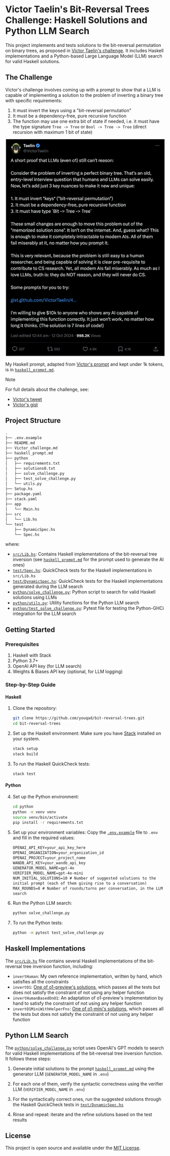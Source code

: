 # Victor Taelin's Bit-Reversal Trees Challenge: Haskell Solutions and Python LLM Search

This project implements and tests solutions to the bit-reversal permutation on binary trees, as proposed in [Victor Taelin's challenge](https://x.com/VictorTaelin/status/1844886809005687270). It includes Haskell implementations and a Python-based Large Language Model (LLM) search for valid Haskell solutions.

## The Challenge

Victor's challenge involves coming up with a prompt to show that a LLM is capable of implementing a solution to the problem of inverting a binary tree with specific requirements:
1. It must invert the keys using a "bit-reversal permutation"
2. It must be a dependency-free, pure recursive function
3. The function may use one extra bit of state if needed, i.e. it must have the type signature `Tree -> Tree` or `Bool -> Tree -> Tree` (direct recursion with maximum 1 bit of state)

<p align="center">
  <a href="https://x.com/VictorTaelin/status/1844886809005687270">
    <img src="victor_tweet.png" alt="Victor's tweet" width="500" height="auto">
  </a>
</p>

My Haskell prompt, adapted from [Victor's prompt](https://gist.github.com/VictorTaelin/45440a737e47b872d7505c6cda27b6aa) and kept under 1k tokens, is in [`haskell_prompt.md`](haskell_prompt.md).

> [!NOTE]
> For full details about the challenge, see: 
> - [Victor's tweet](https://x.com/VictorTaelin/status/1844886809005687270)
> - [Victor's gist](https://gist.github.com/VictorTaelin/45440a737e47b872d7505c6cda27b6aa)

## Project Structure

```
.
├── .env.example
├── README.md
├── Victor_challenge.md
├── haskell_prompt.md
├── python
│   ├── requirements.txt
│   ├── solutions0.txt
│   ├── solve_challenge.py
│   ├── test_solve_challenge.py
│   └── utils.py
├── Setup.hs
├── package.yaml
├── stack.yaml
├── app
│   └── Main.hs
├── src
│   └── Lib.hs
└── test
    ├── DynamicSpec.hs
    └── Spec.hs
```

where:

- [`src/Lib.hs`](src/Lib.hs): Contains Haskell implementations of the bit-reversal tree inversion (see [`haskell_prompt.md`](haskell_prompt.md) for the prompt used to generate the AI ones)
- [`test/Spec.hs`](test/Spec.hs): QuickCheck tests for the Haskell implementations in `src/Lib.hs`
- [`test/DynamicSpec.hs`](test/DynamicSpec.hs): QuickCheck tests for the Haskell implementations generated during the LLM search
- [`python/solve_challenge.py`](python/solve_challenge.py): Python script to search for valid Haskell solutions using LLMs
- [`python/utils.py`](python/utils.py): Utility functions for the Python LLM search
- [`python/test_solve_challenge.py`](python/test_solve_challenge.py): Pytest file for testing the Python-GHCi integration for the LLM search

## Getting Started

### Prerequisites

1. Haskell with Stack
2. Python 3.7+
3. OpenAI API key (for LLM search)
4. Weights & Biases API key (optional, for LLM logging)

### Step-by-Step Guide

#### Haskell

1. Clone the repository:
   ```sh
   git clone https://github.com/youqad/bit-reversal-trees.git
   cd bit-reversal-trees
   ```

2. Set up the Haskell environment:
   Make sure you have [Stack](https://docs.haskellstack.org/en/stable/install_and_upgrade/) installed on your system.
   ```sh
   stack setup
   stack build
   ```

3. To run the Haskell QuickCheck tests:
   ```sh
   stack test
   ```


#### Python
4. Set up the Python environment:
   ```sh
   cd python
   python -m venv venv
   source venv/bin/activate
   pip install -r requirements.txt
   ```

5. Set up your environment variables:
   Copy the [`.env.example`](.env.example) file to `.env` and fill in the required values:
   ```
   OPENAI_API_KEY=your_api_key_here
   OPENAI_ORGANIZATION=your_organization_id
   OPENAI_PROJECT=your_project_name
   WANDB_API_KEY=your_wandb_api_key
   GENERATOR_MODEL_NAME=gpt-4o
   VERIFIER_MODEL_NAME=gpt-4o-mini
   NUM_INITIAL_SOLUTIONS=10 # Number of suggested solutions to the initial prompt (each of them giving rise to a conversation)
   MAX_ROUNDS=8 # Number of rounds/turns per conversation, in the LLM search
   ```

6. Run the Python LLM search:
   ```sh
   python solve_challenge.py
   ```

7. To run the Python tests:
   ```sh
   python -m pytest test_solve_challenge.py
   ```

## Haskell Implementations

The [`src/Lib.hs`](src/Lib.hs) file contains several Haskell implementations of the bit-reversal tree inversion function, including:

- `invertHuman`: My own reference implementation, written by hand, which satisfies all the constraints
- `invertO1`: [One of o1-preview's solutions](https://chatgpt.com/share/670c8a2e-38b8-800a-9d8b-9594b5cf0c76), which passes all the tests but does not satisfy the constraint of not using any helper function
- `invertHumanBasedOnO1`: An adaptation of o1-preview's implementation by hand to satisfy the constraint of not using any helper function
- `invertO1MiniWithHelperFns`: [One of o1-mini's solutions](https://gist.github.com/youqad/e8870ec417dd37606d06a47412ce5e3b#file-o1-mini-01928789-1b47-74a3-8a72-0cda64404bae-json-L51), which passes all the tests but does not satisfy the constraint of not using any helper function

## Python LLM Search

The [`python/solve_challenge.py`](python/solve_challenge.py) script uses OpenAI's GPT models to search for valid Haskell implementations of the bit-reversal tree inversion function. It follows these steps:

1. Generate initial solutions to the prompt [`haskell_prompt.md`](haskell_prompt.md) using the generator LLM (`GENERATOR_MODEL_NAME` in `.env`)

2. For each one of them, verify the syntactic correctness using the verifier LLM (`VERIFIER_MODEL_NAME` in `.env`)
3. For the syntactically correct ones, run the suggested solutions through the Haskell QuickCheck tests in [`test/DynamicSpec.hs`](test/DynamicSpec.hs)

4. Rinse and repeat: iterate and the refine solutions based on the test results




## License

This project is open source and available under the [MIT License](LICENSE).
